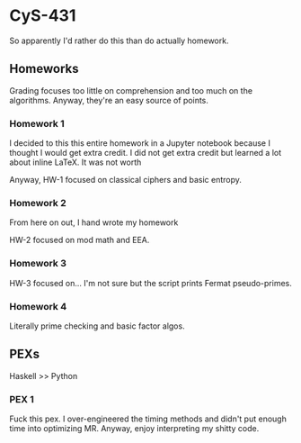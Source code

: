 # CyS-431

So apparently I'd rather do this than do actually homework.

## Homeworks

Grading focuses too little on comprehension and too much on the algorithms. Anyway, they're an easy source of points.

### Homework 1

I decided to this this entire homework in a Jupyter notebook because I thought I would get extra credit. I did not get extra credit but learned a lot about inline LaTeX. It was not worth

Anyway, HW-1 focused on classical ciphers and basic entropy.

### Homework 2

From here on out, I hand wrote my homework

HW-2 focused on mod math and EEA.

### Homework 3

HW-3 focused on... I'm not sure but the script prints Fermat pseudo-primes.

### Homework 4

Literally prime checking and basic factor algos.

## PEXs

Haskell >> Python

### PEX 1

Fuck this pex. I over-engineered the timing methods and didn't put enough time into optimizing MR. Anyway, enjoy interpreting my shitty code.